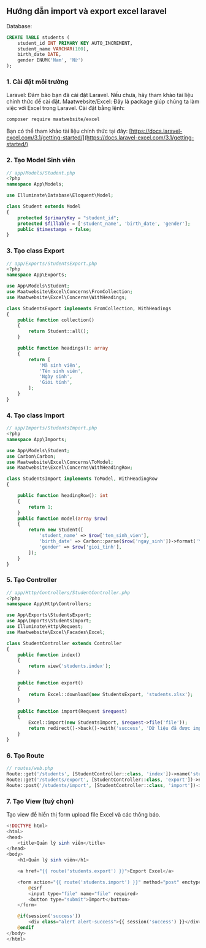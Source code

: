 ## Hướng dẫn import và export excel laravel

Database:

```sql
CREATE TABLE students (
    student_id INT PRIMARY KEY AUTO_INCREMENT,
    student_name VARCHAR(100),
    birth_date DATE,
    gender ENUM('Nam', 'Nữ')
);
```

### 1. Cài đặt môi trường

Laravel: Đảm bảo bạn đã cài đặt Laravel. Nếu chưa, hãy tham khảo tài liệu chính thức để cài đặt.
Maatwebsite/Excel: Đây là package giúp chúng ta làm việc với Excel trong Laravel. Cài đặt bằng lệnh:

```bash
composer require maatwebsite/excel
```

Bạn có thể tham khảo tài liệu chính thức tại đây: [https://docs.laravel-excel.com/3.1/getting-started/](https://docs.laravel-excel.com/3.1/getting-started/)

### 2. Tạo Model Sinh viên

```php
// app/Models/Student.php
<?php
namespace App\Models;

use Illuminate\Database\Eloquent\Model;

class Student extends Model
{
    protected $primaryKey = "student_id";
    protected $fillable = ['student_name', 'birth_date', 'gender'];
    public $timestamps = false;
}

```

### 3. Tạo class Export

```php
// app/Exports/StudentsExport.php
<?php
namespace App\Exports;

use App\Models\Student;
use Maatwebsite\Excel\Concerns\FromCollection;
use Maatwebsite\Excel\Concerns\WithHeadings;

class StudentsExport implements FromCollection, WithHeadings
{
    public function collection()
    {
        return Student::all();
    }

    public function headings(): array
    {
        return [
            'Mã sinh viên',
            'Tên sinh viên',
            'Ngày sinh',
            'Giới tính',
        ];
    }
}

```

### 4. Tạo class Import

```php
// app/Imports/StudentsImport.php
<?php
namespace App\Imports;

use App\Models\Student;
use Carbon\Carbon;
use Maatwebsite\Excel\Concerns\ToModel;
use Maatwebsite\Excel\Concerns\WithHeadingRow;

class StudentsImport implements ToModel, WithHeadingRow
{

    public function headingRow(): int
    {
        return 1;
    }
    public function model(array $row)
    {
        return new Student([
            'student_name' => $row['ten_sinh_vien'],
            'birth_date' => Carbon::parse($row['ngay_sinh'])->format('Y-m-d'),
            'gender' => $row['gioi_tinh'],
        ]);
    }
}
```

### 5. Tạo Controller

```php
// app/Http/Controllers/StudentController.php
<?php
namespace App\Http\Controllers;

use App\Exports\StudentsExport;
use App\Imports\StudentsImport;
use Illuminate\Http\Request;
use Maatwebsite\Excel\Facades\Excel;

class StudentController extends Controller
{
    public function index()
    {
        return view('students.index');
    }

    public function export()
    {
        return Excel::download(new StudentsExport, 'students.xlsx');
    }

    public function import(Request $request)
    {
        Excel::import(new StudentsImport, $request->file('file'));
        return redirect()->back()->with('success', 'Dữ liệu đã được import thành công.');
    }
}
```

### 6. Tạo Route

```php
// routes/web.php
Route::get('/students', [StudentController::class, 'index'])->name('students.index');
Route::get('/students/export', [StudentController::class, 'export'])->name('students.export');
Route::post('/students/import', [StudentController::class, 'import'])->name('students.import');

```

### 7. Tạo View (tuỳ chọn)

Tạo view để hiển thị form upload file Excel và các thông báo.

```php
<!DOCTYPE html>
<html>
<head>
    <title>Quản lý sinh viên</title>
</head>
<body>
    <h1>Quản lý sinh viên</h1>

    <a href="{{ route('students.export') }}">Export Excel</a>

    <form action="{{ route('students.import') }}" method="post" enctype="multipart/form-data">
        @csrf
        <input type="file" name="file" required>
        <button type="submit">Import</button>
    </form>

    @if(session('success'))
        <div class="alert alert-success">{{ session('success') }}</div>
    @endif
</body>
</html>
```
